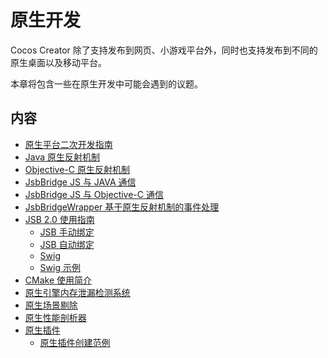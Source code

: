 # 原生开发

Cocos Creator 除了支持发布到网页、小游戏平台外，同时也支持发布到不同的原生桌面以及移动平台。

本章将包含一些在原生开发中可能会遇到的议题。

## 内容

- [原生平台二次开发指南](../advanced-topics/native-secondary-development.md)
- [Java 原生反射机制](../advanced-topics/java-reflection.md)
- [Objective-C 原生反射机制](../advanced-topics/oc-reflection.md)
- [JsbBridge JS 与 JAVA 通信](../advanced-topics/js-java-bridge.md)
- [JsbBridge JS 与 Objective-C 通信](../advanced-topics/js-oc-bridge.md)
- [JsbBridgeWrapper 基于原生反射机制的事件处理](../advanced-topics/jsb-bridge-wrapper.md)
- [JSB 2.0 使用指南](../advanced-topics/JSB2.0-learning.md)
    - [JSB 手动绑定](../advanced-topics/jsb-manual-binding.md)
    - [JSB 自动绑定](../advanced-topics/jsb-auto-binding.md)
    - [Swig](../advanced-topics/jsb-swig.md)
    - [Swig 示例](../advanced-topics/jsb/swig/tutorial/index.md)
- [CMake 使用简介](../advanced-topics/cmake-learning.md)
- [原生引擎内存泄漏检测系统](../advanced-topics/memory-leak-detector.md)
- [原生场景剔除](../advanced-topics/native-scene-culling.md)
- [原生性能剖析器](../advanced-topics/profiler.md)
- [原生插件](../advanced-topics/native-plugins/brief.md)
    - [原生插件创建范例](../advanced-topics/native-plugins/tutorial.md)